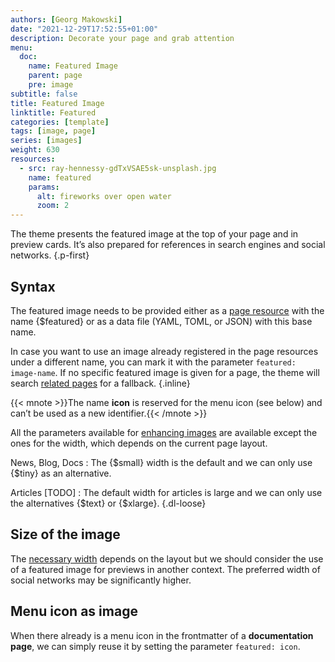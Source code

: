 ```yaml
---
authors: [Georg Makowski]
date: "2021-12-29T17:52:55+01:00"
description: Decorate your page and grab attention
menu:
  doc:
    name: Featured Image
    parent: page
    pre: image
subtitle: false
title: Featured Image
linktitle: Featured
categories: [template]
tags: [image, page]
series: [images]
weight: 630
resources:
  - src: ray-hennessy-gdTxVSAE5sk-unsplash.jpg
    name: featured
    params:
      alt: fireworks over open water
      zoom: 2
---
```


The theme presents the featured image at the top of your page and in preview cards. It’s also prepared for references in search engines and social networks.
{.p-first} <!--more-->

## Syntax

The featured image needs to be provided either as a [page resource](/doc/intro/workflow/resources/) with the name {$featured} or as a data file (YAML, TOML, or JSON) with this base name.

In case you want to use an image already registered in the page resources under a different name, you can mark it with the parameter `featured: image-name`. If no specific featured image is given for a page, the theme will search [related pages](doc/intro/workflow/resources/#fallback-resources-from-related-page-bundles) for a fallback.
{.inline}

{{< mnote >}}The name **icon** is reserved for the menu icon (see below) and can’t be used as a new identifier.{{< /mnote >}} 

All the parameters available for [enhancing images](doc/enhancing/image/syntax) are available except the ones for the width, which depends on the current page layout.

News, Blog, Docs
: The {$small} width is the default and we can only use {$tiny} as an alternative.

Articles [TODO]
: The default width for articles is large and we can only use the alternatives {$text} or {$xlarge}.
{.dl-loose}

## Size of the image

The [necessary width](/doc/enhancing/image/processing) depends on the layout but we should consider the use of a featured image for previews in another context. The preferred width of social networks may be significantly higher.

## Menu icon as image

When there already is a menu icon in the frontmatter of a **documentation page**, we can simply reuse it by setting the parameter `featured: icon`.